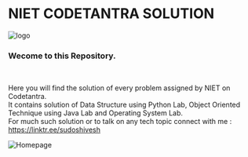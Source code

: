 <h1 aligh="center">NIET CODETANTRA SOLUTION</h1>

![logo](https://user-images.githubusercontent.com/78317220/186310268-b9b1d114-0ea7-48f7-a49b-a764f1dbafd9.png)</br>
<h3 aligh="center">Wecome to this Repository.</h3></br>

Here you will find the solution of every problem assigned by NIET on Codetantra.</br>
It contains solution of Data Structure using Python Lab, Object Oriented Technique using Java Lab and Operating System Lab. </br>
For much such solution or to talk on any tech topic connect with me   :  https://linktr.ee/sudoshivesh </br>

![Homepage](https://user-images.githubusercontent.com/78317220/186310287-34793444-a43c-46aa-a404-37d213e9fb50.png) </br>
